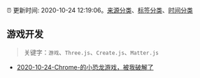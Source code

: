 :alarm_clock: 更新时间: 2020-10-24 12:19:06。[来源分类](../README.md)、[标签分类](../TAGS.md)、[时间分类](../TIMELINE.md)

## 游戏开发


> 关键字：`游戏`、`Three.js`、`Create.js`、`Matter.js`



- [2020-10-24-Chrome-的小恐龙游戏，被我破解了](https://toutiao.io/k/wpt2c4d) 